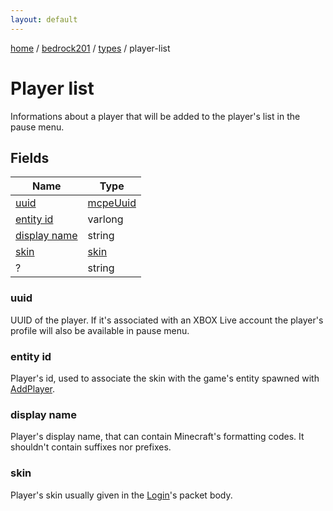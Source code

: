 ```yaml
---
layout: default
---
```


[home](/)  /  [bedrock201](/protocol/bedrock201)  /  [types](/protocol/bedrock201/types)  /  player-list

# Player list

Informations about a player that will be added to the player's list in the pause menu.

## Fields

Name | Type
---|---
[uuid](#uuid) | [mcpeUuid](/protocol/bedrock201/types/mcpe-uuid)
[entity id](#entity-id) | varlong
[display name](#display-name) | string
[skin](#skin) | [skin](/protocol/bedrock201/types/skin)
? | string

### uuid

UUID of the player. If it's associated with an XBOX Live account the player's profile will also be available in pause menu.

### entity id

Player's id, used to associate the skin with the game's entity spawned with [AddPlayer](#play_add-player).

### display name

Player's display name, that can contain Minecraft's formatting codes. It shouldn't contain suffixes nor prefixes.

### skin

Player's skin usually given in the [Login](#play_login)'s packet body.

